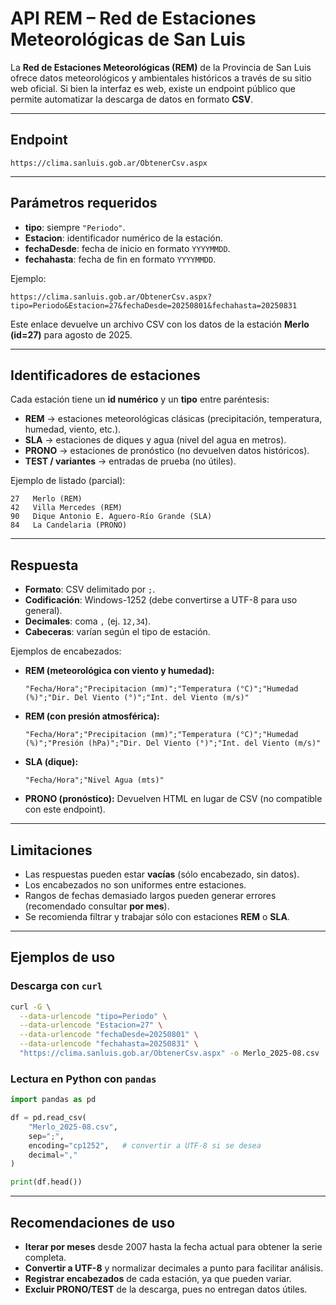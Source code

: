 # API REM – Red de Estaciones Meteorológicas de San Luis

La **Red de Estaciones Meteorológicas (REM)** de la Provincia de San Luis ofrece datos meteorológicos y ambientales históricos a través de su sitio web oficial.
Si bien la interfaz es web, existe un endpoint público que permite automatizar la descarga de datos en formato **CSV**.

---

## Endpoint

```
https://clima.sanluis.gob.ar/ObtenerCsv.aspx
```

---

## Parámetros requeridos

* **tipo**: siempre `"Periodo"`.
* **Estacion**: identificador numérico de la estación.
* **fechaDesde**: fecha de inicio en formato `YYYYMMDD`.
* **fechahasta**: fecha de fin en formato `YYYYMMDD`.

Ejemplo:

```
https://clima.sanluis.gob.ar/ObtenerCsv.aspx?tipo=Periodo&Estacion=27&fechaDesde=20250801&fechahasta=20250831
```

Este enlace devuelve un archivo CSV con los datos de la estación **Merlo (id=27)** para agosto de 2025.

---

## Identificadores de estaciones

Cada estación tiene un **id numérico** y un **tipo** entre paréntesis:

* **REM** → estaciones meteorológicas clásicas (precipitación, temperatura, humedad, viento, etc.).
* **SLA** → estaciones de diques y agua (nivel del agua en metros).
* **PRONO** → estaciones de pronóstico (no devuelven datos históricos).
* **TEST / variantes** → entradas de prueba (no útiles).

Ejemplo de listado (parcial):

```
27   Merlo (REM)
42   Villa Mercedes (REM)
90   Dique Antonio E. Aguero-Río Grande (SLA)
84   La Candelaria (PRONO)
```

---

## Respuesta

* **Formato**: CSV delimitado por `;`.
* **Codificación**: Windows-1252 (debe convertirse a UTF-8 para uso general).
* **Decimales**: coma `,` (ej. `12,34`).
* **Cabeceras**: varían según el tipo de estación.

Ejemplos de encabezados:

* **REM (meteorológica con viento y humedad):**

  ```
  "Fecha/Hora";"Precipitacion (mm)";"Temperatura (°C)";"Humedad (%)";"Dir. Del Viento (°)";"Int. del Viento (m/s)"
  ```

* **REM (con presión atmosférica):**

  ```
  "Fecha/Hora";"Precipitacion (mm)";"Temperatura (°C)";"Humedad (%)";"Presión (hPa)";"Dir. Del Viento (°)";"Int. del Viento (m/s)"
  ```

* **SLA (dique):**

  ```
  "Fecha/Hora";"Nivel Agua (mts)"
  ```

* **PRONO (pronóstico):**
  Devuelven HTML en lugar de CSV (no compatible con este endpoint).

---

## Limitaciones

* Las respuestas pueden estar **vacías** (sólo encabezado, sin datos).
* Los encabezados no son uniformes entre estaciones.
* Rangos de fechas demasiado largos pueden generar errores (recomendado consultar **por mes**).
* Se recomienda filtrar y trabajar sólo con estaciones **REM** o **SLA**.

---

## Ejemplos de uso

### Descarga con `curl`

```bash
curl -G \
  --data-urlencode "tipo=Periodo" \
  --data-urlencode "Estacion=27" \
  --data-urlencode "fechaDesde=20250801" \
  --data-urlencode "fechahasta=20250831" \
  "https://clima.sanluis.gob.ar/ObtenerCsv.aspx" -o Merlo_2025-08.csv
```

### Lectura en Python con `pandas`

```python
import pandas as pd

df = pd.read_csv(
    "Merlo_2025-08.csv",
    sep=";",
    encoding="cp1252",   # convertir a UTF-8 si se desea
    decimal=","
)

print(df.head())
```

---

## Recomendaciones de uso

* **Iterar por meses** desde 2007 hasta la fecha actual para obtener la serie completa.
* **Convertir a UTF-8** y normalizar decimales a punto para facilitar análisis.
* **Registrar encabezados** de cada estación, ya que pueden variar.
* **Excluir PRONO/TEST** de la descarga, pues no entregan datos útiles.